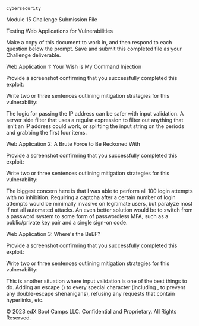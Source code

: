     Cybersecurity
Module 15 Challenge Submission File

Testing Web Applications for Vulnerabilities

Make a copy of this document to work in, and then respond to each question below the prompt. Save and submit this completed file as your Challenge deliverable.

Web Application 1: Your Wish is My Command Injection

Provide a screenshot confirming that you successfully completed this exploit:




Write two or three sentences outlining mitigation strategies for this vulnerability: 

The logic for passing the IP address can be safer with input validation. A server side filter that uses a regular expression to filter out anything that isn’t an IP address could work, or splitting the input string on the periods and grabbing the first four items. 


Web Application 2: A Brute Force to Be Reckoned With

Provide a screenshot confirming that you successfully completed this exploit:




Write two or three sentences outlining mitigation strategies for this vulnerability: 

The biggest concern here is that I was able to perform all 100 login attempts with no inhibition. Requiring a captcha after a certain number of login attempts would be minimally invasive on legitimate users, but paralyze most if not all automated attacks. An even better solution would be to switch from a password system to some form of passwordless MFA, such as a public/private key pair and a single sign-on code.


Web Application 3: Where's the BeEF?

Provide a screenshot confirming that you successfully completed this exploit:




Write two or three sentences outlining mitigation strategies for this vulnerability: 

This is another situation where input validation is one of the best things to do. Adding an escape (\) to every special character (including \, to prevent any double-escape shenanigans), refusing any requests that contain hyperlinks, etc.





© 2023 edX Boot Camps LLC. Confidential and Proprietary. All Rights Reserved.


